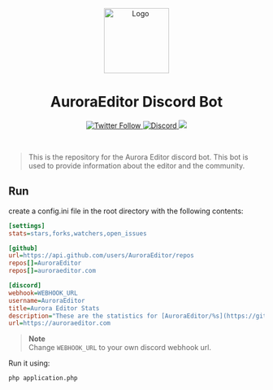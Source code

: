<p align="center">
  <img alt="Logo" src="https://avatars.githubusercontent.com/u/106490518?s=128&v=4" width="128px;" height="128px;">
</p>

<p align="center">
  <h1 align="center">AuroraEditor Discord Bot</h1>
</p>

<p align="center">
  <a href='https://twitter.com/Aurora_Editor' target='_blank'>
    <img alt="Twitter Follow" src="https://img.shields.io/twitter/follow/Aurora_Editor?color=f6579d&style=for-the-badge">
  </a>
  <a href='https://discord.gg/5aecJ4rq9D' target='_blank'>
    <img alt="Discord" src="https://img.shields.io/discord/997410333348077620?color=f98a6c&style=for-the-badge">
  </a>
  <a href='https://twitter.com/intent/tweet?text=Try%20this%20new%20open-source%20code%20editor,%20Aurora%20Editor&url=https://auroraeditor.com&via=Aurora_Editor&hashtags=AuroraEditor,editor,AEIDE,developers,Aurora,OSS' target='_blank'><img src='https://img.shields.io/twitter/url/http/shields.io.svg?style=social'></a>
</p>

<br />

> This is the repository for the Aurora Editor discord bot. 
> This bot is used to provide information about the editor and the community.

## Run 

create a config.ini file in the root directory with the following contents:

```ini
[settings]
stats=stars,forks,watchers,open_issues

[github]
url=https://api.github.com/users/AuroraEditor/repos
repos[]=AuroraEditor
repos[]=auroraeditor.com

[discord]
webhook=WEBHOOK_URL
username=AuroraEditor
title=Aurora Editor Stats
description="These are the statistics for [AuroraEditor/%s](https://github.com/AuroraEditor/%s),\r\nupdated on %s."
url=https://auroraeditor.com
```

> **Note**\
> Change `WEBHOOK_URL` to your own discord webhook url.

Run it using:
    
```bash
php application.php
```
